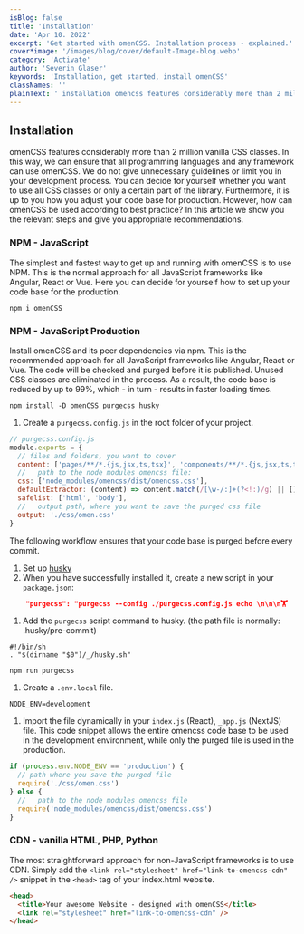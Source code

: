 ```yaml
---
isBlog: false
title: 'Installation'
date: 'Apr 10. 2022'
excerpt: 'Get started with omenCSS. Installation process - explained.'
cover*image: '/images/blog/cover/default-Image-blog.webp'
category: 'Activate'
author: 'Severin Glaser'
keywords: 'Installation, get started, install omenCSS'
classNames: ''
plainText: ' installation omencss features considerably more than 2 million vanilla css classes in this way we can ensure that all programming languages and any framework can use omencss we do not give unnecessary guidelines or limit you in your development process you can decide for yourself whether you want to use all css classes or only a certain part of the library furthermore it is up to you how you adjust your code base for production however how can omencss be used according to best practice? in this article we show you the relevant steps and give you appropriate recommendations npm javascript the simplest and fastest way to get up and running with omencss is to use npm this is the normal approach for all javascript frameworks like angular react or vue here you can decide for yourself how to set up your code base for the production  npm javascript production install omencss and its peer dependencies via npm this is the recommended approach for all javascript frameworks like angular react or vue the code will be checked and purged before it is published unused css classes are eliminated in the process as a result the code base is reduced by up to 99% which in turn results in faster loading times  1 create a `purgecss config js` in the root folder of your project  the following workflow ensures that your code base is purged before every commit 1 set up husky https: www npmjs com package husky 1 when you have successfully installed it create a new script in your `package json`:  1 add the `purgecss` script command to husky the path file is normally: husky pre-commit  1 create a ` env local` file ```env node env=development ``` 1 import the file dynamically in your `index js` react ` app js` nextjs file this code snippet allows the entire omencss code base to be used in the development environment while only the purged file is used in the production  cdn vanilla html php python the most straightforward approach for non-javascript frameworks is to use cdn simply add the ` link rel=stylesheet href=link-to-omencss-cdn ` snippet in the ` head ` tag of your index html website  '
---
```


## Installation

omenCSS features considerably more than 2 million vanilla CSS classes. In this way, we can ensure that all programming languages and any framework can use omenCSS. We do not give unnecessary guidelines or limit you in your development process. You can decide for yourself whether you want to use all CSS classes or only a certain part of the library. Furthermore, it is up to you how you adjust your code base for production. However, how can omenCSS be used according to best practice? In this article we show you the relevant steps and give you appropriate recommendations.

### NPM - JavaScript

The simplest and fastest way to get up and running with omenCSS is to use NPM. This is the normal approach for all JavaScript frameworks like Angular, React or Vue. Here you can decide for yourself how to set up your code base for the production.

```shell
npm i omenCSS
```

### NPM - JavaScript Production

Install omenCSS and its peer dependencies via npm. This is the recommended approach for all JavaScript frameworks like Angular, React or Vue. The code will be checked and purged before it is published. Unused CSS classes are eliminated in the process. As a result, the code base is reduced by up to 99%, which - in turn - results in faster loading times.

```shell
npm install -D omenCSS purgecss husky
```

1. Create a `purgecss.config.js` in the root folder of your project.

```js
// purgecss.config.js
module.exports = {
  // files and folders, you want to cover
  content: ['pages/**/*.{js,jsx,ts,tsx}', 'components/**/*.{js,jsx,ts,tsx}'],
  //   path to the node modules omencss file:
  css: ['node_modules/omencss/dist/omencss.css'],
  defaultExtractor: (content) => content.match(/[\w-/:]+(?<!:)/g) || [],
  safelist: ['html', 'body'],
  //   output path, where you want to save the purged css file
  output: './css/omen.css'
}
```

The following workflow ensures that your code base is purged before every commit.

1. Set up [husky](https://www.npmjs.com/package/husky)
1. When you have successfully installed it, create a new script in your `package.json`:

```json
    "purgecss": "purgecss --config ./purgecss.config.js echo \n\n\n🏋️  Purge successful. 🏋️",
```

1. Add the `purgecss` script command to husky. (the path file is normally: .husky/pre-commit)

```shell
#!/bin/sh
. "$(dirname "$0")/_/husky.sh"

npm run purgecss
```

1. Create a `.env.local` file.

```env
NODE_ENV=development
```

1. Import the file dynamically in your `index.js` (React), `_app.js` (NextJS) file. This code snippet allows the entire omencss code base to be used in the development environment, while only the purged file is used in the production.

```js
if (process.env.NODE_ENV == 'production') {
  // path where you save the purged file
  require('./css/omen.css')
} else {
  //   path to the node modules omencss file
  require('node_modules/omencss/dist/omencss.css')
}
```

### CDN - vanilla HTML, PHP, Python

The most straightforward approach for non-JavaScript frameworks is to use CDN. Simply add the `<link rel="stylesheet" href="link-to-omencss-cdn" />` snippet in the `<head>` tag of your index.html website.

```html
<head>
  <title>Your awesome Website - designed with omenCSS</title>
  <link rel="stylesheet" href="link-to-omencss-cdn" />
</head>
```
